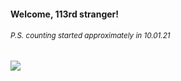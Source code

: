 #### Welcome, 113rd stranger!

###### <sup>P.S. counting started approximately in 10.01.21</sup>

<img src="https://kraftwerk28.pp.ua/vcnt.png"></img>
